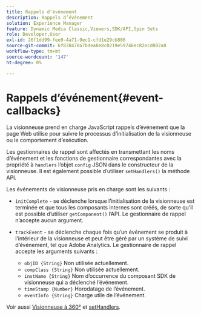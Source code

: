 ```yaml
---
title: Rappels d’événement
description: Rappels d’événement
solution: Experience Manager
feature: Dynamic Media Classic,Viewers,SDK/API,Spin Sets
role: Developer,User
exl-id: 26f1dd99-fee9-4a71-9ec1-cfd1e29cb886
source-git-commit: 6f838470a7bdea8e8c0219e59746ec82ecd802a8
workflow-type: tm+mt
source-wordcount: '147'
ht-degree: 0%

---
```


# Rappels d’événement{#event-callbacks}

La visionneuse prend en charge JavaScript rappels d’événement que la page Web utilise pour suivre le processus d’initialisation de la visionneuse ou le comportement d’exécution.

Les gestionnaires de rappel sont affectés en transmettant les noms d’événement et les fonctions de gestionnaire correspondantes avec la propriété à `handlers` l’objet `config` JSON dans le constructeur de la visionneuse. Il est également possible d’utiliser `setHandlers()` la méthode API.

Les événements de visionneuse pris en charge sont les suivants :

* `initComplete` - se déclenche lorsque l’initialisation de la visionneuse est terminée et que tous les composants internes sont créés, de sorte qu’il est possible d’utiliser `getComponent()` l’API. Le gestionnaire de rappel n’accepte aucun argument.

* `trackEvent` - se déclenche chaque fois qu’un événement se produit à l’intérieur de la visionneuse et peut être géré par un système de suivi d’événement, tel que Adobe Analytics. Le gestionnaire de rappel accepte les arguments suivants :

   * `objID {String}` Non utilisée actuellement.
   * `compClass {String}` Non utilisée actuellement.
   * `instName {String}` Nom d’occurrence du composant SDK de visionneuse qui a déclenché l’événement.
   * `timeStamp {Number}` Horodatage de l’événement.
   * `eventInfo {String}` Charge utile de l’événement.

Voir aussi [Visionneuse à 360°](../../c-html5-s7-aem-asset-viewers/c-html5-spin-viewer-about/c-html5-spin-viewer-javascriptapiref/r-html5-spin-viewer-javascriptapiref-spinviewer.md#reference-59b70dd7b58c43059bd85e3295441195) et [setHandlers](../../c-html5-s7-aem-asset-viewers/c-html5-spin-viewer-about/c-html5-spin-viewer-javascriptapiref/r-html5-spin-viewer-javascriptapiref-sethandlers.md#reference-d2223794fb45440094e9fdb5e9b73bef).
